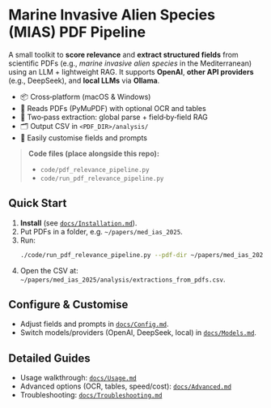 # Marine Invasive Alien Species (MIAS) PDF Pipeline

A small toolkit to **score relevance** and **extract structured fields** from scientific PDFs
(e.g., *marine invasive alien species* in the Mediterranean) using an LLM + lightweight RAG.
It supports **OpenAI**, **other API providers** (e.g., DeepSeek), and **local LLMs** via **Ollama**.

- 📦 Cross‑platform (macOS & Windows)
- 🧪 Reads PDFs (PyMuPDF) with optional OCR and tables
- 🧠 Two‑pass extraction: global parse + field‑by‑field RAG
- 🗂  Output CSV in `<PDF_DIR>/analysis/`
- 🔧 Easily customise fields and prompts

> **Code files (place alongside this repo):**
> - `code/pdf_relevance_pipeline.py`
> - `code/run_pdf_relevance_pipeline.py`

## Quick Start

1. **Install** (see [`docs/Installation.md`](docs/Installation.md)).
2. Put PDFs in a folder, e.g. `~/papers/med_ias_2025`.
3. Run:
   ```bash
   ./code/run_pdf_relevance_pipeline.py --pdf-dir ~/papers/med_ias_2025 --threshold 60 --max-pages 20
   ```
4. Open the CSV at: `~/papers/med_ias_2025/analysis/extractions_from_pdfs.csv`.

## Configure & Customise

- Adjust fields and prompts in [`docs/Config.md`](docs/Config.md).
- Switch models/providers (OpenAI, DeepSeek, local) in [`docs/Models.md`](docs/Models.md).

## Detailed Guides

- Usage walkthrough: [`docs/Usage.md`](docs/Usage.md)
- Advanced options (OCR, tables, speed/cost): [`docs/Advanced.md`](docs/Advanced.md)
- Troubleshooting: [`docs/Troubleshooting.md`](docs/Troubleshooting.md)
